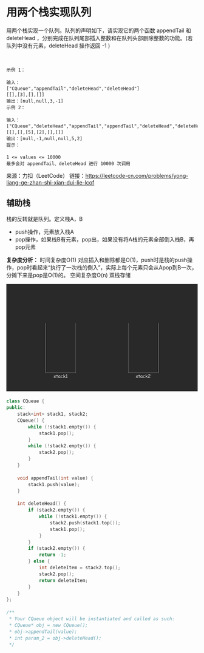 # 用两个栈实现队列

用两个栈实现一个队列。队列的声明如下，请实现它的两个函数 appendTail 和 deleteHead ，分别完成在队列尾部插入整数和在队列头部删除整数的功能。(若队列中没有元素，deleteHead 操作返回 -1 )

 
```
示例 1：

输入：
["CQueue","appendTail","deleteHead","deleteHead"]
[[],[3],[],[]]
输出：[null,null,3,-1]
示例 2：

输入：
["CQueue","deleteHead","appendTail","appendTail","deleteHead","deleteHead"]
[[],[],[5],[2],[],[]]
输出：[null,-1,null,null,5,2]
提示：

1 <= values <= 10000
最多会对 appendTail、deleteHead 进行 10000 次调用
```
来源：力扣（LeetCode）
链接：https://leetcode-cn.com/problems/yong-liang-ge-zhan-shi-xian-dui-lie-lcof


## 辅助栈

栈的反转就是队列。定义栈A，B

- push操作，元素放入栈A
- pop操作，如果栈B有元素，pop出，如果没有将A栈的元素全部倒入栈B，再pop元素

**复杂度分析：**
时间复杂度O(1) 对应插入和删除都是O(1)，push时是栈的push操作，pop时看起来“执行了一次栈的倒入”，实际上每个元素只会从Apop到B一次，分摊下来是pop是O(1)的。
空间复杂度O(n) 双栈存储

![](./show.gif)

```cpp
class CQueue {
public:
    stack<int> stack1, stack2;
    CQueue() {
        while (!stack1.empty()) {
            stack1.pop();
        }
        while (!stack2.empty()) {
            stack2.pop();
        }
    }
    
    void appendTail(int value) {
        stack1.push(value);
    }
    
    int deleteHead() {
        if (stack2.empty()) {
            while (!stack1.empty()) {
                stack2.push(stack1.top());
                stack1.pop();
            }
        } 
        if (stack2.empty()) {
            return -1;
        } else {
            int deleteItem = stack2.top();
            stack2.pop();
            return deleteItem;
        }
    }
};

/**
 * Your CQueue object will be instantiated and called as such:
 * CQueue* obj = new CQueue();
 * obj->appendTail(value);
 * int param_2 = obj->deleteHead();
 */
```